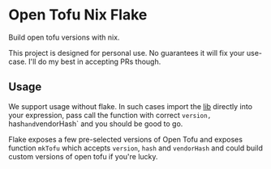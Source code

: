 # Open Tofu Nix Flake

Build open tofu versions with nix.

This project is designed for personal use. No guarantees it will fix your use-case.
I'll do my best in accepting PRs though.

## Usage

We support usage without flake. In such cases import the [lib](./lib) directly into your expression,
pass call the function with correct `version, `hash` and `vendorHash` and you should be good to go.

Flake exposes a few pre-selected versions of Open Tofu and exposes function `mkTofu` which accepts `version`, `hash`
and `vendorHash` and could build custom versions of open tofu if you're lucky.
